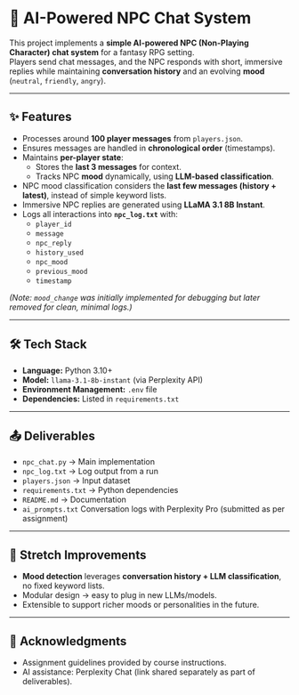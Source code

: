 # 🧙 AI-Powered NPC Chat System

This project implements a **simple AI-powered NPC (Non-Playing Character) chat system** for a fantasy RPG setting.  
Players send chat messages, and the NPC responds with short, immersive replies while maintaining **conversation history** and an evolving **mood** (`neutral`, `friendly`, `angry`).  

---

## ✨ Features
- Processes around **100 player messages** from `players.json`.
- Ensures messages are handled in **chronological order** (timestamps).
- Maintains **per-player state**:
  - Stores the **last 3 messages** for context.
  - Tracks NPC **mood** dynamically, using **LLM-based classification**.
- NPC mood classification considers the **last few messages (history + latest)**, instead of simple keyword lists.
- Immersive NPC replies are generated using **LLaMA 3.1 8B Instant**.
- Logs all interactions into **`npc_log.txt`** with:
  - `player_id`
  - `message`
  - `npc_reply`
  - `history_used`
  - `npc_mood`
  - `previous_mood`
  - `timestamp`

*(Note: `mood_change` was initially implemented for debugging but later removed for clean, minimal logs.)*

---

## 🛠️ Tech Stack
- **Language:** Python 3.10+
- **Model:** `llama-3.1-8b-instant` (via Perplexity API)
- **Environment Management:** `.env` file 
- **Dependencies:** Listed in `requirements.txt`


---

## 📤 Deliverables
- `npc_chat.py` → Main implementation
- `npc_log.txt` → Log output from a run
- `players.json` → Input dataset
- `requirements.txt` → Python dependencies
- `README.md` → Documentation
- `ai_prompts.txt`  Conversation logs with Perplexity Pro (submitted as per assignment)

---

## 🚀 Stretch Improvements
- **Mood detection** leverages **conversation history + LLM classification**, no fixed keyword lists.
- Modular design → easy to plug in new LLMs/models.
- Extensible to support richer moods or personalities in the future.

---

## 🤝 Acknowledgments
- Assignment guidelines provided by course instructions.
- AI assistance: Perplexity Chat (link shared separately as part of deliverables).
